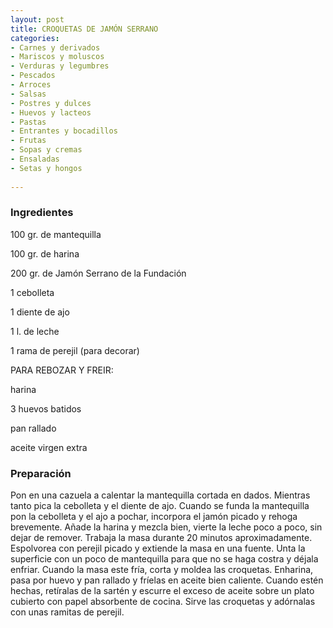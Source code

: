 ```yaml
---
layout: post
title: CROQUETAS DE JAMÓN SERRANO
categories:
- Carnes y derivados
- Mariscos y moluscos
- Verduras y legumbres
- Pescados
- Arroces
- Salsas
- Postres y dulces
- Huevos y lacteos
- Pastas
- Entrantes y bocadillos
- Frutas
- Sopas y cremas
- Ensaladas
- Setas y hongos
 
---
```

<h3>Ingredientes</h3>
100 gr. de mantequilla

100 gr. de harina

200 gr. de Jamón Serrano de la Fundación

1 cebolleta

1 diente de ajo

1 l. de leche

1 rama de perejil (para decorar)

PARA REBOZAR Y FREIR:

harina

3 huevos batidos

pan rallado

aceite virgen extra

<h3>Preparación</h3>
Pon en una cazuela a calentar la mantequilla cortada en dados. Mientras tanto pica la cebolleta y el diente de ajo. Cuando se funda la mantequilla pon la cebolleta y el ajo a pochar, incorpora el jamón picado y rehoga brevemente. Añade la harina y mezcla bien, vierte la leche poco a poco, sin dejar de remover. Trabaja la masa durante 20 minutos aproximadamente. Espolvorea con perejil picado y extiende la masa en una fuente. Unta la superficie con un poco de mantequilla para que no se haga costra y déjala enfriar. Cuando la masa este fría, corta y moldea las croquetas. Enharina, pasa por huevo y pan rallado y fríelas en aceite bien caliente. Cuando estén hechas, retíralas de la sartén y escurre el exceso de aceite sobre un plato cubierto con papel absorbente de cocina. Sirve las croquetas y adórnalas con unas ramitas de perejil.


